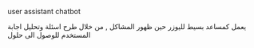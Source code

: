 user assistant chatbot 


يعمل كمساعد بسيط لليوزر حين ظهور المشاكل , من خلال طرح اسئلة وتحليل اجابة المستخدم للوصول الى حلول 
 
